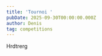 ```yaml
---
title: 'Tournoi '
pubDate: 2025-09-30T00:00:00.000Z
author: Denis
tag: competitions
---
```


Hrdtrerg

